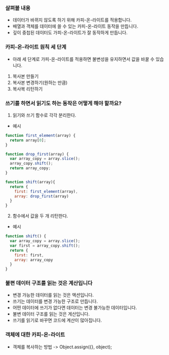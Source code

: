 ### 살펴볼 내용
- 데이터가 바뀌지 않도록 하기 위해 카피-온-라이트를 적용합니다.
- 배열과 객체를 데이터에 쓸 수 있는 카피-온-라이트 동작을 만듭니다.
- 깊이 중첩된 데이터도 가피-온-라이트가 잘 동작하게 만듭니다.

### 카피-온-라이트 원칙 세 단계
- 아래 세 단계로 가피-온-라이트를 적용하면 불변성을 유지하면서 값을 바꿀 수 있습니다.
1. 복사본 만들기
2. 복사본 변경하기(원하는 만큼)
3. 복사복 리턴하기

### 쓰기를 하면서 읽기도 하는 동작은 어떻게 해야 할까요?
1. 읽기와 쓰기 함수로 각각 분리한다.
- 예시
```js
function first_element(array) {
  return array[0];
}

function drop_first(array) {
  var array_copy = array.slice();
  array_copy.shift();
  return array_copy;
}

function shift(array){
  return {
    first: first_element(array),
    array: drop_first(array)
  }
}
```
2. 함수에서 값을 두 개 리턴한다.
- 예시
```js
function shift() {
  var array_copy = array.slice();
  var first = array_copy.shift();
  return {
    first: first,
    array: array_copy
  }
}
```

### 불편 데이터 구조를 읽는 것은 계산입니다
- 변경 가능한 데이터를 읽는 것은 액션입니다.
- 쓰기는 데이터를 변경 가능한 구조로 만듭니다.
- 어떤 데이터에 쓰기가 없다면 데이터는 변경 불가능한 데이터입니다.
- 불변 데이터 구조를 읽는 것은 게산입니다.
- 쓰기를 읽기로 바꾸면 코드에 계산이 많아집니다.

### 객체에 대한 카피-온-라이트
- 객체를 복사하는 방법 -> Object.assign({}, object);
